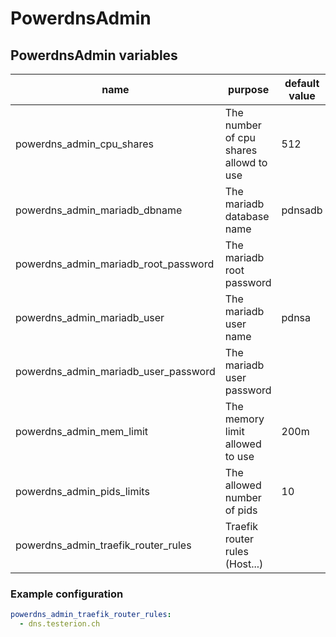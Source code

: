 # PowerdnsAdmin

## PowerdnsAdmin variables

| name                                 | purpose                                | default value | remark |
| ------------------------------------ | -------------------------------------- | ------------- | ------ |
| powerdns_admin_cpu_shares            | The number of cpu shares allowd to use | 512           |        |
| powerdns_admin_mariadb_dbname        | The mariadb database name              | pdnsadb       |        |
| powerdns_admin_mariadb_root_password | The mariadb root password              |               |        |
| powerdns_admin_mariadb_user          | The mariadb user name                  | pdnsa         |        |
| powerdns_admin_mariadb_user_password | The mariadb user password              |               |        |
| powerdns_admin_mem_limit             | The memory limit allowed to use        | 200m          |        |
| powerdns_admin_pids_limits           | The allowed number of pids             | 10            |        |
| powerdns_admin_traefik_router_rules  | Traefik router rules (Host...)         |               |        |

### Example configuration

```yaml
powerdns_admin_traefik_router_rules:
  - dns.testerion.ch
```

